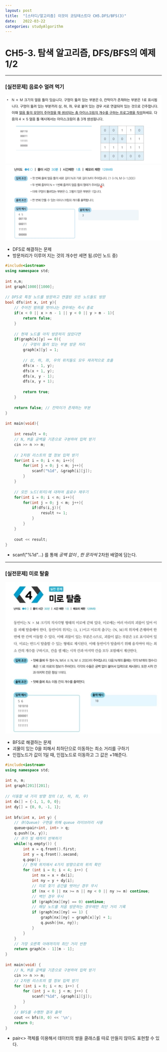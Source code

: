 ```yaml
---
layout: post
title:  "[스터디/알고리즘] 이것이 코딩테스트다 CH5.DFS/BFS(3)"
date:   2022-03-22
categories: studyAlgorithm
---
```


# CH5-3. 탐색 알고리즘, DFS/BFS의 예제1/2

---

### [실전문제] 음료수 얼려 먹기
 ![음료수 얼려 먹기 문제 이미지](/public/img/studyAlgorithm/DFS_Q1.png)
 ![음료수 얼려 먹기 문제 이미지](/public/img/studyAlgorithm/DFS_Q1(2).png)

- DFS로 해결하는 문제
- 방문처리가 이루어 지는 것의 개수만 세면 됨.(0인 노드 중)



```c++
#include<iostream>
using namespace std;

int n,m;
int graph[1000][1000];
	
// DFS로 특정 노드를 방문하고 연결된 모든 노드들도 방문
bool dfs(int x, int y){
	// 주어진 범위를 벗어나는 경우에는 즉시 종료
	if(x < 0 || x > n - 1 || y < 0 || y > m - 1){
		return false;
	}
	
	// 현재 노드를 아직 방문하지 않았다면
	if(graph[x][y] == 0){
		// 구멍이 뚫려 있는 부분 방문 처리  
		graph[x][y] = 1;
		
		// 상, 하, 좌, 우의 위치들도 모두 재귀적으로 호출  
		dfs(x - 1, y); 
		dfs(x + 1, y); 
		dfs(x, y - 1); 
		dfs(x, y + 1); 
		
		return true; 
	}
	
	return false; // 칸막이가 존재하는 부분  
}

int main(void){
	
	int result = 0;
	// N, M을 공백을 기준으로 구분하여 입력 받기
	cin >> n >> m;	
	
	// 2차원 리스트의 맵 정보 입력 받기
	for(int i = 0; i < n; i++){
		for(int j = 0; j < m; j++){
			scanf("%1d", &graph[i][j]);
		}
	}
	
	// 모든 노드(위치)에 대하여 음료수 채우기
	for(int i = 0; i < n; i++){
		for(int j = 0; j < m; j++){
			if(dfs(i,j)){
				result += 1;
			}
		}
	}
	
	cout << result;
}

```




- scanf("%1d"...) 를 통해 *공백 없이* , *한 문자씩* 2차원 배열에 담는다.

---

### [실전문제] 미로 탈출
 ![미로탈출 문제 이미지](/public/img/studyAlgorithm/BFS_Q2.png)

- BFS로 해결하는 문제
- 괴물이 있는 0을 피해서 최하단으로 이동하는 최소 거리를 구하기
- 인접노드가 값이 1일 때, 인접노드로 이동하고 그 값은 +1해준다.




```c++
#include<iostream>
using namespace std;

int n, m;
int graph[201][201];

// 이동할 네 가지 방향 정의 (상, 하, 좌, 우) 
int dx[] = {-1, 1, 0, 0};
int dy[] = {0, 0, -1, 1};

int bfs(int x, int y) {
    // 큐(Queue) 구현을 위해 queue 라이브러리 사용 
    queue<pair<int, int> > q;
    q.push({x, y});
    // 큐가 빌 때까지 반복하기 
    while(!q.empty()) {
        int x = q.front().first;
        int y = q.front().second;
        q.pop();
        // 현재 위치에서 4가지 방향으로의 위치 확인
        for (int i = 0; i < 4; i++) {
            int nx = x + dx[i];
            int ny = y + dy[i];
            // 미로 찾기 공간을 벗어난 경우 무시
            if (nx < 0 || nx >= n || ny < 0 || ny >= m) continue;
            // 벽인 경우 무시
            if (graph[nx][ny] == 0) continue;
            // 해당 노드를 처음 방문하는 경우에만 최단 거리 기록
            if (graph[nx][ny] == 1) {
                graph[nx][ny] = graph[x][y] + 1;
                q.push({nx, ny});
            } 
        } 
    }
    // 가장 오른쪽 아래까지의 최단 거리 반환
    return graph[n - 1][m - 1];
}

int main(void) {
    // N, M을 공백을 기준으로 구분하여 입력 받기
    cin >> n >> m;
    // 2차원 리스트의 맵 정보 입력 받기
    for (int i = 0; i < n; i++) {
        for (int j = 0; j < m; j++) {
            scanf("%1d", &graph[i][j]);
        }
    }
    // BFS를 수행한 결과 출력
    cout << bfs(0, 0) << '\n';
    return 0;
}

```



- pair<> 객체를 이용해서 데이터의 쌍을 클래스를 따로 만들지 않아도 표현할 수 있다.
